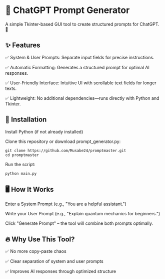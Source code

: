 # 📝 ChatGPT Prompt Generator #

A simple Tkinter-based GUI tool to create structured prompts for ChatGPT. 🚀


## ✨ Features ##

✅ System & User Prompts: Separate input fields for precise instructions.

✅ Automatic Formatting: Generates a structured prompt for optimal AI responses.

✅ User-Friendly Interface: Intuitive UI with scrollable text fields for longer texts.

✅ Lightweight: No additional dependencies—runs directly with Python and Tkinter.


## 📌 Installation ##

Install Python (if not already installed)

Clone this repository or download prompt_generator.py:
```
git clone https://github.com/Musabe24/promptmaster.git
cd promptmaster
```

Run the script:
```
python main.py
```


## 🖥️ How It Works ##
Enter a System Prompt (e.g., "You are a helpful assistant.")

Write your User Prompt (e.g., "Explain quantum mechanics for beginners.")

Click "Generate Prompt" – the tool will combine both prompts optimally.


## 🔥 Why Use This Tool? ##

✅ No more copy-paste chaos

✅ Clear separation of system and user prompts

✅ Improves AI responses through optimized structure
